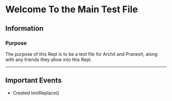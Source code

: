 # Welcome To the Main Test File  

## Information

### Purpose
The purpose of this Repl is to be a test file for Archit and Pranesh, along with any friends they allow into this Repl.

___

## Important Events
- Created textReplace()